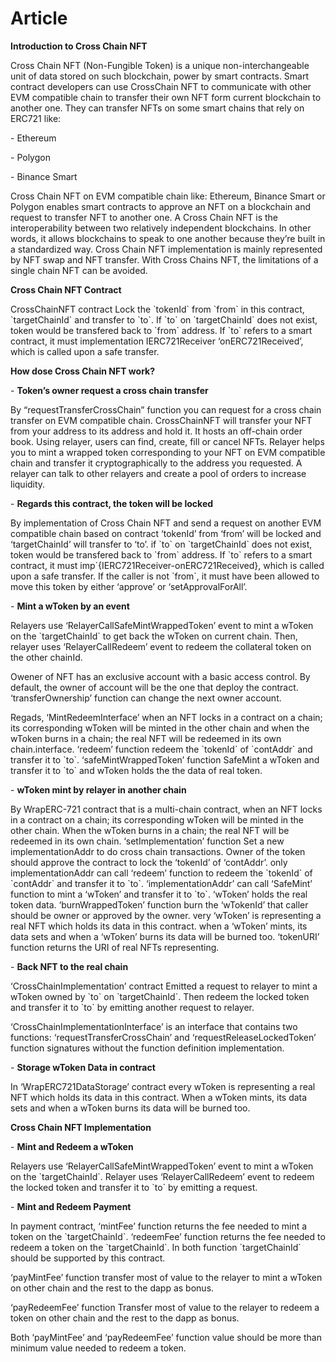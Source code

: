 # Article

**Introduction to Cross Chain NFT**

Cross Chain NFT (Non-Fungible Token) is a unique non-interchangeable unit of data stored on such blockchain, power by smart contracts. Smart contract developers can use CrossChain NFT to communicate with other EVM compatible chain to transfer their own NFT form current blockchain to another one. They can transfer NFTs on some smart chains that rely on ERC721 like:

\-      Ethereum

\-      Polygon

\-      Binance Smart

Cross Chain NFT on EVM compatible chain like: Ethereum, Binance Smart or Polygon enables smart contracts to approve an NFT on a blockchain and request to transfer NFT to another one. A Cross Chain NFT is the interoperability between two relatively independent blockchains. In other words, it allows blockchains to speak to one another because they’re built in a standardized way. Cross Chain NFT implementation is mainly represented by NFT swap and NFT transfer. With Cross Chains NFT, the limitations of a single chain NFT can be avoided.

**Cross Chain NFT Contract**

CrossChainNFT contract Lock the \`tokenId\` from \`from\` in this contract, \`targetChainId\` and transfer to \`to\`. If \`to\` on \`targetChainId\` does not exist, token would be transfered back to \`from\` address. If \`to\` refers to a smart contract, it must implementation IERC721Receiver ‘onERC721Received’, which is called upon a safe transfer.

**How dose Cross Chain NFT work?**

\-      **Token’s owner request a cross chain transfer**

By “requestTransferCrossChain” function you can request for a cross chain transfer on EVM compatible chain. CrossChainNFT will transfer your NFT from your address to its address and hold it. It hosts an off-chain order book. Using relayer, users can find, create, fill or cancel NFTs. Relayer helps you to mint a wrapped token corresponding to your NFT on EVM compatible chain and transfer it cryptographically to the address you requested. A relayer can talk to other relayers and create a pool of orders to increase liquidity.

\-      **Regards this contract, the token will be locked**

By implementation of Cross Chain NFT and send a request on another EVM compatible chain based on contract ‘tokenId’ from ‘from’ will be locked and ‘targetChainId’ will transfer to ‘to’. if \`to\` on \`targetChainId\` does not exist, token would be transfered back to \`from\` address. If \`to\` refers to a smart contract, it must imp\`{IERC721Receiver-onERC721Received}, which is called upon a safe transfer. If the caller is not \`from\`, it must have been allowed to move this token by either ‘approve’ or ‘setApprovalForAll’.

\-      **Mint a wToken by an event**

Relayers use ‘RelayerCallSafeMintWrappedToken’ event to mint a wToken on the \`targetChainId\` to get back the wToken on current chain. Then, relayer uses ‘RelayerCallRedeem’ event to redeem the collateral token on the other chainId.

Owener of NFT has an exclusive account with a basic access control. By default, the owner of account will be the one that deploy the contract. ‘transferOwnership’ function can change the next owner account.

Regads, ‘MintRedeemInterface’ when an NFT locks in a contract on a chain; its corresponding wToken will be minted in the other chain and when the wToken burns in a chain; the real NFT will be redeemed in its own chain.interface. ‘redeem’ function redeem the \`tokenId\` of \`contAddr\` and transfer it to \`to\`. ‘safeMintWrappedToken’ function SafeMint a wToken and transfer it to \`to\` and wToken holds the the data of real token.

\-      **wToken mint by relayer in another chain**

By WrapERC-721 contract that is a multi-chain contract, when an NFT locks in a contract on a chain; its corresponding wToken will be minted in the other chain. When the wToken burns in a chain; the real NFT will be redeemed in its own chain. ‘setImplementation’ function Set a new implementationAddr to do cross chain transactions. Owner of the token should approve the contract to lock the ‘tokenId’ of ‘contAddr’. only implementationAddr can call ‘redeem’ function to redeem the \`tokenId\` of \`contAddr\` and transfer it to \`to\`. ‘implementationAddr’ can call ‘SafeMint’ function to mint a ‘wToken’ and transfer it to \`to\`. ‘wToken’ holds the real token data. ‘burnWrappedToken’ function burn the ‘wTokenId’ that caller should be owner or approved by the owner. very ‘wToken’ is representing a real NFT which holds its data in this contract. when a ‘wToken’ mints, its data sets and when a ‘wToken’ burns its data will be burned too. ‘tokenURI’ function returns the URI of real NFTs representing.

\-      **Back NFT to the real chain**

‘CrossChainImplementation’ contract Emitted a request to relayer to mint a wToken owned by \`to\` on \`targetChainId\`. Then redeem the locked token and transfer it to \`to\` by emitting another request to relayer.

‘CrossChainImplementationInterface’ is an interface that contains two functions:  ‘requestTransferCrossChain’ and ‘requestReleaseLockedToken’ function signatures without the function definition implementation.

\-      **Storage wToken Data in contract**

In ‘WrapERC721DataStorage’ contract every wToken is representing a real NFT which holds its data in this contract. When a wToken mints, its data sets and when a wToken burns its data will be burned too.

**Cross Chain NFT Implementation**

\-      **Mint and Redeem a wToken**

Relayers use ‘RelayerCallSafeMintWrappedToken’ event to mint a wToken on the \`targetChainId\`. Relayer uses ‘RelayerCallRedeem’ event to redeem the locked token and transfer it to \`to\` by emitting a request.

\-      **Mint and Redeem Payment**

In payment contract, ‘mintFee’ function returns the fee needed to mint a token on the \`targetChainId\`. ‘redeemFee’ function returns the fee needed to redeem a token on the \`targetChainId\`. In both function \`targetChainId\` should be supported by this contract.

‘payMintFee’ function transfer most of value to the relayer to mint a wToken on other chain and the rest to the dapp as bonus.

‘payRedeemFee’ function Transfer most of value to the relayer to redeem a token on other chain and the rest to the dapp as bonus.

Both ‘payMintFee’ and ‘payRedeemFee’ function value should be more than minimum value needed to redeem a token.
